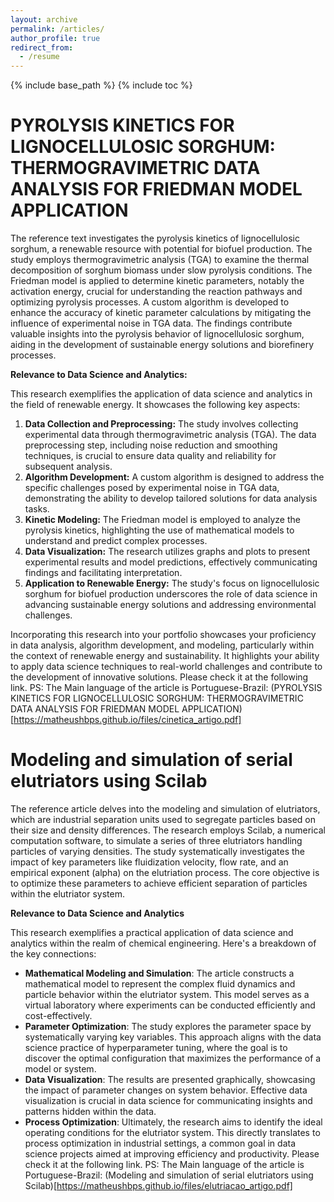 ```yaml
---
layout: archive
permalink: /articles/
author_profile: true
redirect_from:
  - /resume
---
```


{% include base_path %}
{% include toc %}

# PYROLYSIS KINETICS FOR LIGNOCELLULOSIC SORGHUM: THERMOGRAVIMETRIC DATA ANALYSIS FOR FRIEDMAN MODEL APPLICATION
The reference text investigates the pyrolysis kinetics of lignocellulosic sorghum, a renewable resource with potential for biofuel production. The study employs thermogravimetric analysis (TGA) to examine the thermal decomposition of sorghum biomass under slow pyrolysis conditions. The Friedman model is applied to determine kinetic parameters, notably the activation energy, crucial for understanding the reaction pathways and optimizing pyrolysis processes. A custom algorithm is developed to enhance the accuracy of kinetic parameter calculations by mitigating the influence of experimental noise in TGA data. The findings contribute valuable insights into the pyrolysis behavior of lignocellulosic sorghum, aiding in the development of sustainable energy solutions and biorefinery processes.

**Relevance to Data Science and Analytics:**

This research exemplifies the application of data science and analytics in the field of renewable energy. It showcases the following key aspects:

1.  **Data Collection and Preprocessing:** The study involves collecting experimental data through thermogravimetric analysis (TGA). The data preprocessing step, including noise reduction and smoothing techniques, is crucial to ensure data quality and reliability for subsequent analysis.
2.  **Algorithm Development:** A custom algorithm is designed to address the specific challenges posed by experimental noise in TGA data, demonstrating the ability to develop tailored solutions for data analysis tasks.
3.  **Kinetic Modeling:** The Friedman model is employed to analyze the pyrolysis kinetics, highlighting the use of mathematical models to understand and predict complex processes.
4.  **Data Visualization:** The research utilizes graphs and plots to present experimental results and model predictions, effectively communicating findings and facilitating interpretation.
5.  **Application to Renewable Energy:** The study's focus on lignocellulosic sorghum for biofuel production underscores the role of data science in advancing sustainable energy solutions and addressing environmental challenges.

Incorporating this research into your portfolio showcases your proficiency in data analysis, algorithm development, and modeling, particularly within the context of renewable energy and sustainability. It highlights your ability to apply data science techniques to real-world challenges and contribute to the development of innovative solutions. 
Please check it at the following link. PS: The Main language of the article is Portuguese-Brazil: (PYROLYSIS KINETICS FOR LIGNOCELLULOSIC SORGHUM: THERMOGRAVIMETRIC DATA ANALYSIS FOR FRIEDMAN MODEL APPLICATION)[https://matheushbps.github.io/files/cinetica_artigo.pdf]

# Modeling and simulation of serial elutriators using Scilab

The reference article delves into the modeling and simulation of elutriators, which are industrial separation units used to segregate particles based on their size and density differences. The research employs Scilab, a numerical computation software, to simulate a series of three elutriators handling particles of varying densities. The study systematically investigates the impact of key parameters like fluidization velocity, flow rate, and an empirical exponent (alpha) on the elutriation process. The core objective is to optimize these parameters to achieve efficient separation of particles within the elutriator system.

**Relevance to Data Science and Analytics**

This research exemplifies a practical application of data science and analytics within the realm of chemical engineering. Here's a breakdown of the key connections:

* **Mathematical Modeling and Simulation**: The article constructs a mathematical model to represent the complex fluid dynamics and particle behavior within the elutriator system. This model serves as a virtual laboratory where experiments can be conducted efficiently and cost-effectively.
* **Parameter Optimization**: The study explores the parameter space by systematically varying key variables. This approach aligns with the data science practice of hyperparameter tuning, where the goal is to discover the optimal configuration that maximizes the performance of a model or system.
* **Data Visualization**: The results are presented graphically, showcasing the impact of parameter changes on system behavior. Effective data visualization is crucial in data science for communicating insights and patterns hidden within the data.
* **Process Optimization**: Ultimately, the research aims to identify the ideal operating conditions for the elutriator system. This directly translates to process optimization in industrial settings, a common goal in data science projects aimed at improving efficiency and productivity.
Please check it at the following link. PS: The Main language of the article is Portuguese-Brazil: (Modeling and simulation of serial elutriators using Scilab)[https://matheushbps.github.io/files/elutriacao_artigo.pdf]
